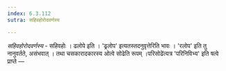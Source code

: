 ```yaml
---
index: 6.3.112
sutra: सहिवहोरोदवर्णस्य

---
```

_सहिवहोरोदवर्णस्य_ - सहिवहोः । ढलोपे इति । 'ढ्रलोप' इत्यतस्तदनुवृत्तेरिति भावः । 'रलोप' इति तु नानुवर्तते, असंभवात् । तथा चसकारादकारस्य ओत्वे सोढेति रूपम् ।परिसोढे॑त्यत्र 'परिनिविभ्य' इति षत्वे प्राप्ते — 